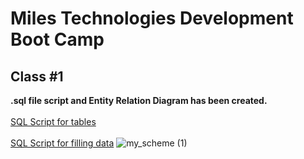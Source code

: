 # Miles Technologies Development Boot Camp
## Class #1

**.sql file script and Entity Relation Diagram has been created.**
<br>
<br>
[SQL Script for tables](https://github.com/ssvtk/miles-tech-btcmp/blob/main/class1/tavern.sql)
<br>
<br>
[SQL Script for filling data]()
![my_scheme (1)](https://user-images.githubusercontent.com/49266473/104481300-3424a800-55f8-11eb-917c-691c82a04445.png)



